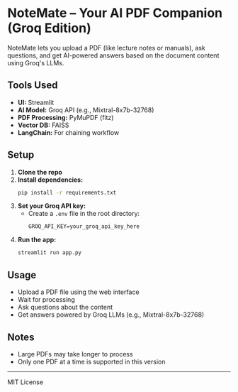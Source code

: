 
# NoteMate – Your AI PDF Companion (Groq Edition)

NoteMate lets you upload a PDF (like lecture notes or manuals), ask questions, and get AI-powered answers based on the document content using Groq's LLMs.


## Tools Used
- **UI:** Streamlit
- **AI Model:** Groq API (e.g., Mixtral-8x7b-32768)
- **PDF Processing:** PyMuPDF (fitz)
- **Vector DB:** FAISS
- **LangChain:** For chaining workflow

## Setup
1. **Clone the repo**
2. **Install dependencies:**
   ```bash
   pip install -r requirements.txt
   ```
3. **Set your Groq API key:**
   - Create a `.env` file in the root directory:
     ```
     GROQ_API_KEY=your_groq_api_key_here
     ```
4. **Run the app:**
   ```bash
   streamlit run app.py
   ```

## Usage
- Upload a PDF file using the web interface
- Wait for processing
- Ask questions about the content
- Get answers powered by Groq LLMs (e.g., Mixtral-8x7b-32768)

## Notes
- Large PDFs may take longer to process
- Only one PDF at a time is supported in this version

---
MIT License 